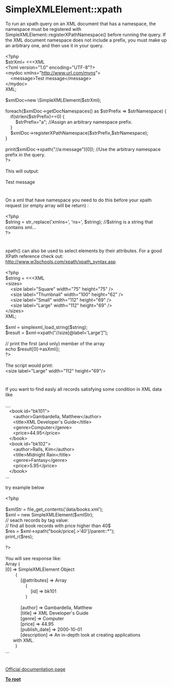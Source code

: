 # SimpleXMLElement::xpath




<div class="phpcode"><span class="html">
To run an xpath query on an XML document that has a namespace, the namespace must be registered with SimpleXMLElement::registerXPathNamespace() before running the query. If the XML document namespace does not include a prefix, you must make up an arbitrary one, and then use it in your query.<br><br><span class="default">&lt;?php<br>$strXml</span><span class="keyword">= &lt;&lt;&lt;XML<br></span><span class="string">&lt;?xml version=&quot;1.0&quot; encoding=&quot;UTF-8&quot;?&gt;<br>&lt;mydoc xmlns=&quot;<a href="http://www.url.com/myns" rel="nofollow" target="_blank">http://www.url.com/myns</a>&quot;&gt;<br>&#xA0; &#xA0; &lt;message&gt;Test message&lt;/message&gt;<br>&lt;/mydoc&gt;<br></span><span class="keyword">XML;<br><br></span><span class="default">$xmlDoc</span><span class="keyword">=new \</span><span class="default">SimpleXMLElement</span><span class="keyword">(</span><span class="default">$strXml</span><span class="keyword">);<br><br>foreach(</span><span class="default">$xmlDoc</span><span class="keyword">-&gt;</span><span class="default">getDocNamespaces</span><span class="keyword">() as </span><span class="default">$strPrefix </span><span class="keyword">=&gt; </span><span class="default">$strNamespace</span><span class="keyword">) {<br>&#xA0; &#xA0; if(</span><span class="default">strlen</span><span class="keyword">(</span><span class="default">$strPrefix</span><span class="keyword">)==</span><span class="default">0</span><span class="keyword">) {<br>&#xA0; &#xA0; &#xA0; &#xA0; </span><span class="default">$strPrefix</span><span class="keyword">=</span><span class="string">&quot;a&quot;</span><span class="keyword">; </span><span class="comment">//Assign an arbitrary namespace prefix.<br>&#xA0; &#xA0; </span><span class="keyword">}<br>&#xA0; &#xA0; </span><span class="default">$xmlDoc</span><span class="keyword">-&gt;</span><span class="default">registerXPathNamespace</span><span class="keyword">(</span><span class="default">$strPrefix</span><span class="keyword">,</span><span class="default">$strNamespace</span><span class="keyword">);<br>}<br><br>print(</span><span class="default">$xmlDoc</span><span class="keyword">-&gt;</span><span class="default">xpath</span><span class="keyword">(</span><span class="string">&quot;//a:message&quot;</span><span class="keyword">)[</span><span class="default">0</span><span class="keyword">]); </span><span class="comment">//Use the arbitrary namespace prefix in the query.<br></span><span class="default">?&gt;<br></span><br>This will output:<br><br>Test message</span>
</div>
  

#


<div class="phpcode"><span class="html">
On a xml that have namespace you need to do this before your xpath request (or empty array will be return) :
<br>
<br><span class="default">&lt;?php
<br>$string </span><span class="keyword">= </span><span class="default">str_replace</span><span class="keyword">(</span><span class="string">&apos;xmlns=&apos;</span><span class="keyword">, </span><span class="string">&apos;ns=&apos;</span><span class="keyword">, </span><span class="default">$string</span><span class="keyword">); </span><span class="comment">//$string is a string that contains xml...
<br></span><span class="default">?&gt;</span>
</span>
</div>
  

#


<div class="phpcode"><span class="html">
xpath() can also be used to select elements by their attributes. For a good XPath reference check out: <a href="http://www.w3schools.com/xpath/xpath_syntax.asp" rel="nofollow" target="_blank">http://www.w3schools.com/xpath/xpath_syntax.asp</a>
<br>
<br><span class="default">&lt;?php
<br>$string </span><span class="keyword">= &lt;&lt;&lt;XML
<br></span><span class="string">&lt;sizes&gt;
<br>&#xA0; &#xA0; &lt;size label=&quot;Square&quot; width=&quot;75&quot; height=&quot;75&quot; /&gt;
<br>&#xA0; &#xA0; &lt;size label=&quot;Thumbnail&quot; width=&quot;100&quot; height=&quot;62&quot; /&gt;
<br>&#xA0; &#xA0; &lt;size label=&quot;Small&quot; width=&quot;112&quot; height=&quot;69&quot; /&gt;
<br>&#xA0; &#xA0; &lt;size label=&quot;Large&quot; width=&quot;112&quot; height=&quot;69&quot; /&gt;
<br>&lt;/sizes&gt;
<br></span><span class="keyword">XML;
<br>
<br></span><span class="default">$xml </span><span class="keyword">= </span><span class="default">simplexml_load_string</span><span class="keyword">(</span><span class="default">$string</span><span class="keyword">);
<br></span><span class="default">$result </span><span class="keyword">= </span><span class="default">$xml</span><span class="keyword">-&gt;</span><span class="default">xpath</span><span class="keyword">(</span><span class="string">&quot;//size[@label=&apos;Large&apos;]&quot;</span><span class="keyword">);
<br>
<br></span><span class="comment">// print the first (and only) member of the array
<br></span><span class="keyword">echo </span><span class="default">$result</span><span class="keyword">[</span><span class="default">0</span><span class="keyword">]-&gt;</span><span class="default">asXml</span><span class="keyword">();
<br></span><span class="default">?&gt;
<br></span>
<br>The script would print: 
<br>&lt;size label=&quot;Large&quot; width=&quot;112&quot; height=&quot;69&quot;/&gt;</span>
</div>
  

#


<div class="phpcode"><span class="html">
If you want to find easly all records satisfying some condition in XML data like 
<br>
<br>....
<br>&#xA0;&#xA0; &lt;book id=&quot;bk101&quot;&gt;
<br>&#xA0; &#xA0; &#xA0; &lt;author&gt;Gambardella, Matthew&lt;/author&gt;
<br>&#xA0; &#xA0; &#xA0; &lt;title&gt;XML Developer&apos;s Guide&lt;/title&gt;
<br>&#xA0; &#xA0; &#xA0; &lt;genre&gt;Computer&lt;/genre&gt;
<br>&#xA0; &#xA0; &#xA0; &lt;price&gt;44.95&lt;/price&gt;
<br>&#xA0;&#xA0; &lt;/book&gt;
<br>&#xA0;&#xA0; &lt;book id=&quot;bk102&quot;&gt;
<br>&#xA0; &#xA0; &#xA0; &lt;author&gt;Ralls, Kim&lt;/author&gt;
<br>&#xA0; &#xA0; &#xA0; &lt;title&gt;Midnight Rain&lt;/title&gt;
<br>&#xA0; &#xA0; &#xA0; &lt;genre&gt;Fantasy&lt;/genre&gt;
<br>&#xA0; &#xA0; &#xA0; &lt;price&gt;5.95&lt;/price&gt;
<br>&#xA0;&#xA0; &lt;/book&gt;
<br>...
<br>
<br>try example below
<br>
<br><span class="default">&lt;?php
<br>
<br>$xmlStr </span><span class="keyword">= </span><span class="default">file_get_contents</span><span class="keyword">(</span><span class="string">&apos;data/books.xml&apos;</span><span class="keyword">);
<br></span><span class="default">$xml </span><span class="keyword">= new </span><span class="default">SimpleXMLElement</span><span class="keyword">(</span><span class="default">$xmlStr</span><span class="keyword">);
<br></span><span class="comment">// seach records by tag value:
<br>// find all book records with price higher than 40$
<br></span><span class="default">$res </span><span class="keyword">= </span><span class="default">$xml</span><span class="keyword">-&gt;</span><span class="default">xpath</span><span class="keyword">(</span><span class="string">&quot;book/price[.&gt;&apos;40&apos;]/parent::*&quot;</span><span class="keyword">);
<br></span><span class="default">print_r</span><span class="keyword">(</span><span class="default">$res</span><span class="keyword">);
<br>
<br></span><span class="default">?&gt;
<br></span>
<br>You will see response like:
<br>Array (
<br>[0] =&gt; SimpleXMLElement Object
<br>&#xA0; &#xA0; &#xA0; &#xA0; (
<br>&#xA0; &#xA0; &#xA0; &#xA0; &#xA0; &#xA0; [@attributes] =&gt; Array
<br>&#xA0; &#xA0; &#xA0; &#xA0; &#xA0; &#xA0; &#xA0; &#xA0; (
<br>&#xA0; &#xA0; &#xA0; &#xA0; &#xA0; &#xA0; &#xA0; &#xA0; &#xA0; &#xA0; [id] =&gt; bk101
<br>&#xA0; &#xA0; &#xA0; &#xA0; &#xA0; &#xA0; &#xA0; &#xA0; )
<br>
<br>&#xA0; &#xA0; &#xA0; &#xA0; &#xA0; &#xA0; [author] =&gt; Gambardella, Matthew
<br>&#xA0; &#xA0; &#xA0; &#xA0; &#xA0; &#xA0; [title] =&gt; XML Developer&apos;s Guide
<br>&#xA0; &#xA0; &#xA0; &#xA0; &#xA0; &#xA0; [genre] =&gt; Computer
<br>&#xA0; &#xA0; &#xA0; &#xA0; &#xA0; &#xA0; [price] =&gt; 44.95
<br>&#xA0; &#xA0; &#xA0; &#xA0; &#xA0; &#xA0; [publish_date] =&gt; 2000-10-01
<br>&#xA0; &#xA0; &#xA0; &#xA0; &#xA0; &#xA0; [description] =&gt; An in-depth look at creating applications 
<br>&#xA0; &#xA0; &#xA0; with XML.
<br>&#xA0; &#xA0; &#xA0; &#xA0; )
<br>...</span>
</div>
  

#

[Official documentation page](https://www.php.net/manual/en/simplexmlelement.xpath.php)

**[To root](/README.md)**